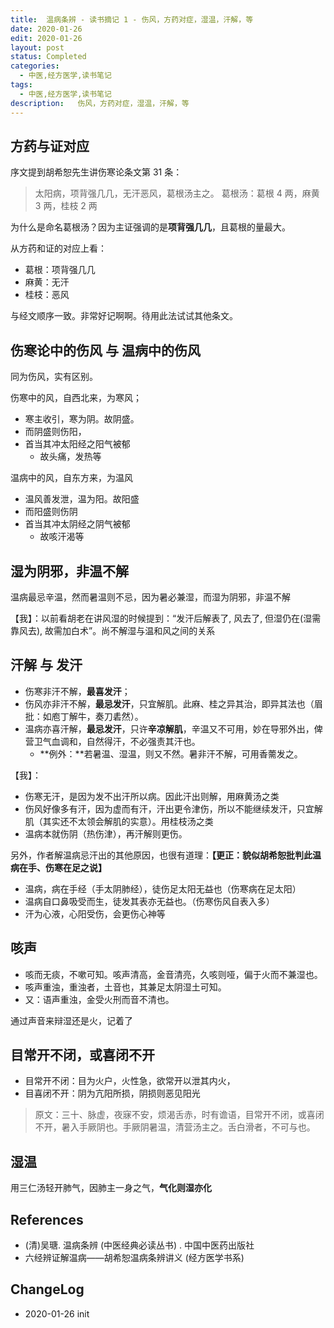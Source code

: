```yaml
---
title:  温病条辨 - 读书摘记 1 - 伤风，方药对症，湿温，汗解，等
date: 2020-01-26
edit: 2020-01-26
layout: post
status: Completed
categories:
  - 中医,经方医学,读书笔记
tags:
  - 中医,经方医学,读书笔记
description:   伤风，方药对症，湿温，汗解，等
---
```


## 方药与证对应

序文提到胡希恕先生讲伤寒论条文第 31 条：

> 太阳病，项背强几几，无汗恶风，葛根汤主之。
> 葛根汤：葛根 4 两，麻黄 3 两，桂枝 2 两

为什么是命名葛根汤？因为主证强调的是**项背强几几**，且葛根的量最大。

从方药和证的对应上看：

- 葛根：项背强几几
- 麻黄：无汗
- 桂枝：恶风

与经文顺序一致。非常好记啊啊。待用此法试试其他条文。

## 伤寒论中的伤风 与 温病中的伤风

同为伤风，实有区别。

伤寒中的风，自西北来，为寒风；

  - 寒主收引，寒为阴。故阴盛。
  - 而阴盛则伤阳，
  - 首当其冲太阳经之阳气被郁
    - 故头痛，发热等

温病中的风，自东方来，为温风

  - 温风善发泄，温为阳。故阳盛
  - 而阳盛则伤阴
  - 首当其冲太阴经之阴气被郁
    - 故咳汗渴等

## 湿为阴邪，非温不解

温病最忌辛温，然而暑温则不忌，因为暑必兼湿，而湿为阴邪，非温不解

【我】：以前看胡老在讲风湿的时候提到：“发汗后解表了, 风去了, 但湿仍在(湿需靠风去), 故需加白术”。尚不解湿与温和风之间的关系

## 汗解 与 发汗

- 伤寒非汗不解，**最喜发汗**；
- 伤风亦非汗不解，**最忌发汗**，只宜解肌。此麻、桂之异其治，即异其法也（眉批：如庖丁解牛，奏刀砉然）。
- 温病亦喜汗解，**最忌发汗**，只许**辛凉解肌**，辛温又不可用，妙在导邪外出，俾营卫气血调和，自然得汗，不必强责其汗也。
  - **例外：**若暑温、湿温，则又不然。暑非汗不解，可用香薷发之。

  
【我】：
- 伤寒无汗，是因为发不出汗所以病。因此汗出则解，用麻黄汤之类
- 伤风好像多有汗，因为虚而有汗，汗出更令津伤，所以不能继续发汗，只宜解肌（其实还不太领会解肌的实意）。用桂枝汤之类
- 温病本就伤阴（热伤津），再汗解则更伤。

另外，作者解温病忌汗出的其他原因，也很有道理：**【更正：貌似胡希恕批判此温病在手、伤寒在足之说】**

- 温病，病在手经（手太阴肺经），徒伤足太阳无益也（伤寒病在足太阳）
- 温病自口鼻吸受而生，徒发其表亦无益也。（伤寒伤风自表入多）
- 汗为心液，心阳受伤，会更伤心神等


## 咳声

- 咳而无痰，不嗽可知。咳声清高，金音清亮，久咳则哑，偏于火而不兼湿也。
- 咳声重浊，重浊者，土音也，其兼足太阴湿土可知。
- 又：语声重浊，金受火刑而音不清也。

通过声音来辩湿还是火，记着了

## 目常开不闭，或喜闭不开

- 目常开不闭：目为火户，火性急，欲常开以泄其内火，
- 目喜闭不开：阴为亢阳所损，阴损则恶见阳光

> 原文：三十、脉虚，夜寐不安，烦渴舌赤，时有谵语，目常开不闭，或喜闭不开，暑入手厥阴也。手厥阴暑温，清营汤主之。舌白滑者，不可与也。

## 湿温

用三仁汤轻开肺气，因肺主一身之气，**气化则湿亦化**  


## References

- (清)吴瑭. 温病条辨 (中医经典必读丛书) . 中国中医药出版社
- 六经辨证解温病——胡希恕温病条辨讲义 (经方医学书系) 

## ChangeLog
- 2020-01-26 init